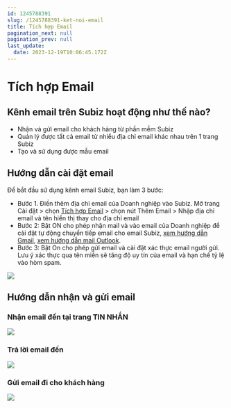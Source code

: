 ```yaml
---
id: 1245788391
slug: /1245788391-ket-noi-email
title: Tích hợp Email
pagination_next: null
pagination_prev: null
last_update:
  date: 2023-12-19T10:06:45.172Z
---
```


# Tích hợp Email

## Kênh email trên Subiz hoạt động như thế nào?




- Nhận và gửi email cho khách hàng từ phần mềm Subiz
- Quản lý được tất cả email từ nhiều địa chỉ email khác nhau trên 1 trang Subiz
- Tạo và sử dụng được mẫu email
## Hướng dẫn cài đặt email 


Để bắt đầu sử dụng kênh email Subiz, bạn làm 3 bước:

- Bước 1. Điền thêm địa chỉ email của Doanh nghiệp vào Subiz. Mở trang Cài đặt > chọn [Tích hợp Email](https://app.subiz.com.vn/settings/email) > chọn nút Thêm Email > Nhập địa chỉ email và tên hiển thị thay cho địa chỉ email
- Bước 2: Bật ON cho phép nhận mail và vào email của Doanh nghiệp để cài đặt tự động chuyển tiếp email cho email Subiz, [xem hướng dẫn Gmail](https://support.google.com/mail/answer/10957?hl=vi#zippy=%2Cb%E1%BA%ADt-ho%E1%BA%B7c-t%E1%BA%AFt-t%C3%ADnh-n%C4%83ng-t%E1%BB%B1-%C4%91%E1%BB%99ng-chuy%E1%BB%83n-ti%E1%BA%BFp), [xem hướng dẫn mail Outlook](https://support.microsoft.com/en-us/office/turn-on-automatic-forwarding-in-outlook-7f2670a1-7fff-4475-8a3c-5822d63b0c8e).
- Bước 3: Bật On cho phép gửi email và cài đặt xác thực email người gửi. Lưu ý xác thực qua tên miền sẽ tăng độ uy tín của email và hạn chế tỷ lệ vào hòm spam.




![](https://vcdn.subiz-cdn.com/file/ea2435869ca2594204b7dfb2086f77e8089f5a0bcad45d659dde4ac87a42389b_acpxkgumifuoofoosble)

## Hướng dẫn nhận và gửi email 

### Nhận email đến tại trang TIN NHẮN



![](https://vcdn.subiz-cdn.com/file/0ab1da90df06981e0be88f0b2683bc9480a349df619d60a88f547da43def7734_acpxkgumifuoofoosble)





### Trả lời email đến



![](https://vcdn.subiz-cdn.com/file/dba2b0c3e9f450a978733e056e96be3de2620d126f73b016e41e723af13a197d_acpxkgumifuoofoosble)

### Gửi email đi cho khách hàng



![](https://vcdn.subiz-cdn.com/file/4054617393561dda17f50c478bcf82d7acc66475efb9716572d66b8e38c8977c_acpxkgumifuoofoosble)